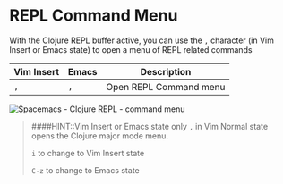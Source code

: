 # REPL Command Menu

With the Clojure REPL buffer active, you can use the `,` character (in Vim Insert or Emacs state) to open a menu of REPL related commands

| Vim Insert | Emacs | Description            |
|------------|-------|------------------------|
| `,`        | `,`   | Open REPL Command menu |


![Spacemacs - Clojure REPL - command menu](https://raw.githubusercontent.com/practicalli/graphic-design/live/editors/spacemacs/screenshots/spacemacs-cider-repl-command-shortcuts.png)


> ####HINT::Vim Insert or Emacs state only
> `,` in Vim Normal state opens the Clojure major mode menu.
>
> `i` to change to Vim Insert state
>
> `C-z` to change to Emacs state
